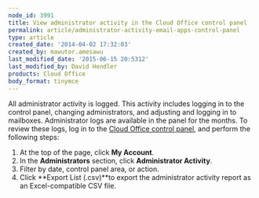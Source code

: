 ```yaml
---
node_id: 3991
title: View administrator activity in the Cloud Office control panel
permalink: article/administrator-activity-email-apps-control-panel
type: article
created_date: '2014-04-02 17:32:03'
created_by: mawutor.amesawu
last_modified_date: '2015-06-15 20:5312'
last_modified_by: David Hendler
products: Cloud Office
body_format: tinymce
---
```


All administrator activity is logged. This activity includes logging in
to the control panel, changing administrators, and adjusting and logging
in to mailboxes. Administrator logs are available in the panel for the
months. To review these logs, log in to the [Cloud Office control
panel](https://apps.rackspace.com/?cp), and perform the following steps:

1.  At the top of the page, click **My Account**.
2.  In the **Administrators** section, click **Administrator Activity**.
3.  Filter by date, control panel area, or action.
4.  Click **Export List (.csv)**to export the administrator activity
    report as an Excel-compatible CSV file.


